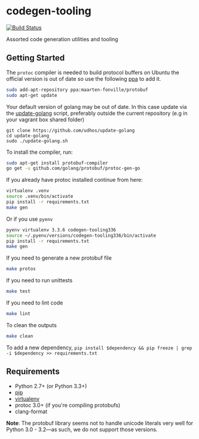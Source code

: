 # codegen-tooling

[![Build Status](https://travis-ci.org/uw-midsun/codegen-tooling.svg?branch=master)](https://travis-ci.org/uw-midsun/codegen-tooling)

Assorted code generation utilities and tooling

## Getting Started

The `protoc` compiler is needed to build protocol buffers on Ubuntu the official
version is out of date so use the following [ppa](https://launchpad.net/~maarten-fonville/+archive/ubuntu/protobuf) 
to add it.
```bash
sudo add-apt-repository ppa:maarten-fonville/protobuf
sudo apt-get update
```

Your default version of golang may be out of date. In this case update via the [update-golang](https://github.com/udhos/update-golang) script, preferably outside the current repository (e.g in your vagrant box shared folder)
```
git clone https://github.com/udhos/update-golang
cd update-golang
sudo ./update-golang.sh
```

To install the compiler, run:
```bash
sudo apt-get install protobuf-compiler
go get -u github.com/golang/protobuf/protoc-gen-go
```

If you already have protoc installed continue from here:
```bash
virtualenv .venv
source .venv/bin/activate
pip install -r requirements.txt
make gen
```

Or if you use ``pyenv``

```bash
pyenv virtualenv 3.3.6 codegen-tooling336
source ~/.pyenv/versions/codegen-tooling336/bin/activate
pip install -r requirements.txt
make gen
```

If you need to generate a new protobuf file

```bash
make protos
```

If you need to run unittests

```bash
make test
```

If you need to lint code

```bash
make lint
```

To clean the outputs

```bash
make clean
```

To add a new dependency, ``pip install $dependency && pip freeze | grep -i $dependency >> requirements.txt``

## Requirements
* Python 2.7+ (or Python 3.3+)
* [pip](https://pip.pypa.io/en/stable/installing/)
* [virtualenv](https://virtualenv.pypa.io/en/stable/installation/)
* protoc 3.0+ (if you're compiling protobufs)
* clang-format

**Note**: The protobuf library seems not to handle unicode literals very well for Python 3.0 - 3.2&mdash;as such, we do not support those versions.
